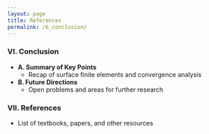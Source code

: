 ```yaml
---
layout: page
title: References
permalink: /6_conclusion/
---
```


### VI. Conclusion
- **A. Summary of Key Points**
  - Recap of surface finite elements and convergence analysis
- **B. Future Directions**
  - Open problems and areas for further research

### VII. References
- List of textbooks, papers, and other resources
